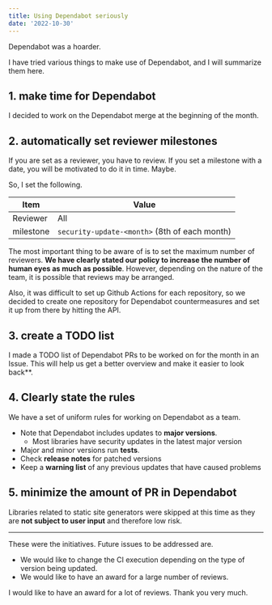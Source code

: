 ```yaml
---
title: Using Dependabot seriously
date: '2022-10-30'
---
```


Dependabot was a hoarder.

I have tried various things to make use of Dependabot, and I will summarize them here.

## 1. make time for Dependabot

I decided to work on the Dependabot merge at the beginning of the month.

## 2. automatically set reviewer milestones

If you are set as a reviewer, you have to review.
If you set a milestone with a date, you will be motivated to do it in time. Maybe.

So, I set the following.

| Item      | Value                                         |
| --------- | --------------------------------------------- |
| Reviewer  | All                                           |
| milestone | `security-update-<month>` (8th of each month) |

The most important thing to be aware of is to set the maximum number of reviewers. **We have clearly stated our policy to increase the number of human eyes as much as possible**. However, depending on the nature of the team, it is possible that reviews may be arranged.

Also, it was difficult to set up Github Actions for each repository, so we decided to create one repository for Dependabot countermeasures and set it up from there by hitting the API.

## 3. create a TODO list

I made a TODO list of Dependabot PRs to be worked on for the month in an Issue. This will help us get a better overview and make it easier to look back\*\*.

## 4. Clearly state the rules

We have a set of uniform rules for working on Dependabot as a team.

- Note that Dependabot includes updates to **major versions**.
  - Most libraries have security updates in the latest major version
- Major and minor versions run **tests**.
- Check **release notes** for patched versions
- Keep a **warning list** of any previous updates that have caused problems

## 5. minimize the amount of PR in Dependabot

Libraries related to static site generators were skipped at this time as they are **not subject to user input** and therefore low risk.

---

These were the initiatives. Future issues to be addressed are.

- We would like to change the CI execution depending on the type of version being updated.
- We would like to have an award for a large number of reviews.

I would like to have an award for a lot of reviews. Thank you very much.

